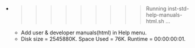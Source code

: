 * >>>>>>>>> Running inst-std-help-manuals-html.sh ...
  * Add user & developer manuals(html) in Help menu.
  * Disk size = 2545880K. Space Used = 76K. Runtime = 00:00:00:01.
